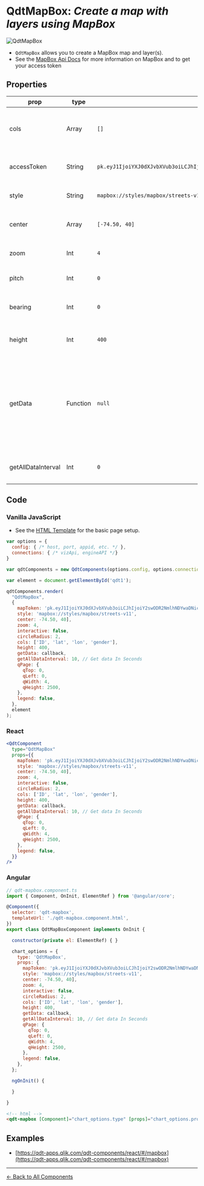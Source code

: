 # QdtMapBox: *Create a map with layers using MapBox*

![QdtMapBox](../assets/picassoMapbox.png "QdtMapBox")

- `QdtMapBox` allows you to create a MapBox map and layer(s). 
- See the [MapBox Api Docs](https://docs.mapbox.com/mapbox-gl-js/overview/) for more information on MapBox and to get your access token

## Properties

| prop               | type      | default        | description   |
| ------------------ | --------- | -------------- | ------------- |
| cols               | Array     | `[]`           | Define the dimensions like `[id],[lat],[lon],[field]` |
| accessToken        | String    | `pk.eyJ1IjoiYXJ0dXJvbXVub3oiLCJhIjoiY2swODR2NmlhNDYwaDNicDBlcnB6YmR0OSJ9.AgG7MN8DX1aFuG1DfbFr_Q` | Your MapBox access token  |
| style              | String    | `mapbox://styles/mapbox/streets-v11` | Your MapBox style | 
| center             | Array     | `[-74.50, 40]` | The lat and long of the center of your map |
| zoom               | Int       | `4`            | The zoom level of the map |
| pitch              | Int       | `0`            | The camera angle |
| bearing            | Int       | `0`            | The compass direction, in degrees |
| height             | Int       | `400`          | Define the height of your div in pixels |
| getData            | Function  |  `null`        | Define a callback so you can work with the map or the data after the dom is drawn`const callback = (qData, qLayout) => {}` |
| getAllDataInterval | Int       | `0`            | Seconds to paginate through all data |

## Code

### Vanilla JavaScript

- See the [HTML Template](https://github.com/qlik-demo-team/qdt-components/blob/master/docs/usage/Html.md) for the
basic page setup. 

```js
var options = {
  config: { /* host, port, appid, etc. */ },
  connections: { /* vizApi, engineAPI */}
}

var qdtComponents = new QdtComponents(options.config, options.connections);

var element = document.getElementById('qdt1');

qdtComponents.render(
  "QdtMapBox", 
  {
    mapToken: 'pk.eyJ1IjoiYXJ0dXJvbXVub3oiLCJhIjoiY2swODR2NmlhNDYwaDNicDBlcnB6YmR0OSJ9.AgG7MN8DX1aFuG1DfbFr_Q',
    style: 'mapbox://styles/mapbox/streets-v11',
    center: -74.50, 40],
    zoom: 4,
    interactive: false,
    circleRadius: 2,
    cols: ['ID', 'lat', 'lon', 'gender'],
    height: 400,
    getData: callback,
    getAllDataInterval: 10, // Get data In Seconds
    qPage: {
      qTop: 0,
      qLeft: 0,
      qWidth: 4,
      qHeight: 2500,
    },
    legend: false,
  }, 
  element
);
```

### React

```jsx
<QdtComponent
  type="QdtMapBox"
  props={{
    mapToken: 'pk.eyJ1IjoiYXJ0dXJvbXVub3oiLCJhIjoiY2swODR2NmlhNDYwaDNicDBlcnB6YmR0OSJ9.AgG7MN8DX1aFuG1DfbFr_Q',
    style: 'mapbox://styles/mapbox/streets-v11',
    center: -74.50, 40],
    zoom: 4,
    interactive: false,
    circleRadius: 2,
    cols: ['ID', 'lat', 'lon', 'gender'],
    height: 400,
    getData: callback,
    getAllDataInterval: 10, // Get data In Seconds
    qPage: {
      qTop: 0,
      qLeft: 0,
      qWidth: 4,
      qHeight: 2500,
    },
    legend: false,
  }}
/>
```
### Angular

```js
// qdt-mapbox.component.ts
import { Component, OnInit, ElementRef } from '@angular/core';

@Component({
  selector: 'qdt-mapbox',
  templateUrl: './qdt-mapbox.component.html',
})
export class QdtMapBoxComponent implements OnInit {

  constructor(private el: ElementRef) { }

  chart_options = {
    type: 'QdtMapBox',
    props: {
      mapToken: 'pk.eyJ1IjoiYXJ0dXJvbXVub3oiLCJhIjoiY2swODR2NmlhNDYwaDNicDBlcnB6YmR0OSJ9.AgG7MN8DX1aFuG1DfbFr_Q',
      style: 'mapbox://styles/mapbox/streets-v11',
      center: -74.50, 40],
      zoom: 4,
      interactive: false,
      circleRadius: 2,
      cols: ['ID', 'lat', 'lon', 'gender'],
      height: 400,
      getData: callback,
      getAllDataInterval: 10, // Get data In Seconds
      qPage: {
        qTop: 0,
        qLeft: 0,
        qWidth: 4,
        qHeight: 2500,
      },
      legend: false,
    },
  };

  ngOnInit() {

  }

}
```

```html
<!-- html -->
<qdt-mapbox [Component]="chart_options.type" [props]="chart_options.props"></qdt-mapbox>
```

## Examples

- [https://qdt-apps.qlik.com/qdt-components/react/#/mapbox](https://qdt-apps.qlik.com/qdt-components/react/#/mapbox)

---

[← Back to All Components](https://github.com/qlik-demo-team/qdt-components#components)